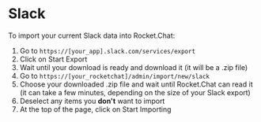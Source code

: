 # Slack

To import your current Slack data into Rocket.Chat:

1. Go to `https://[your_app].slack.com/services/export`
2. Click on Start Export
3. Wait until your download is ready and download it \(it will be a .zip file\)
4. Go to `https://[your_rocketchat]/admin/import/new/slack`
5. Choose your downloaded .zip file and wait until Rocket.Chat can read it \(it can take a few minutes, depending on the size of your Slack export\)
6. Deselect any items you **don't** want to import
7. At the top of the page, click on Start Importing

